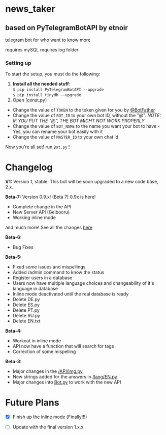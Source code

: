 # news_taker
## based on PyTelegramBotAPI by etnoir
telegram bot for who want to know more

requires mySQL
requires log folder
### Setting up 

To start the setup, you must do the following:

1. **Install all the needed stuff**:</br>
```$ pip install PyTelegramBotAPI --upgrade```</br>
```$ pip install tinydb --upgrade```
2. Open [const.py]
  - Change the value of ```TOKEN``` to the token given for you by [@BotFather](https://telegram.me/botfather)
  - Change the value of ```BOT_ID``` to your own bot ID, without the "@". _NOTE: IF YOU PUT THE "@", THE BOT MIGHT NOT WORK PROPERLY_
  - Change the value of ```BOT_NAME``` to the name you want your bot to have - Yes, you can rename your bot easily with it
  - Change the value of ```MASTER_ID``` to your own chat id.
  
Now you're all set! run ```Bot.py``` !


# Changelog
**V1:**
  Version 1, stable. This bot will be soon upgraded to a new code base, 2.x.

**Beta-7:**
  Version 0.9.x! (Beta 7)
  0.9x is here!

  * Complete change in the API
  * New Server API (Gelbooru)
  * Working inline mode

and much more! See all the changes [here](https://github.com/halkliff/EmaProject/releases/tag/0.9.1-Beta-7)

**Beta-6:**
  * Bug Fixes

**Beta-5:**
  * Fixed some issues and mispellings
  * Added /admin command to know the status
  * Register users in a database
  * Users now have multiple language choices and changeability of it's language in database
  * Inline mode deactivated until the real database is ready
  * Delete DE.py
  * Delete ES.py
  * Delete PT.py
  * Delete RU.py
  * Delete EN.txt

**Beta-4:**
  * Workout in inline mode
  * API now have a function that will search for tags
  * Correction of some mispelling

**Beta-3:**
  * Major changes in the [/API/Img.py](https://github.com/halkliff/EmaProject/blob/Beta-2/API/IMG.py)
  * New strings added for the answers in [/lang/EN.py](https://github.com/halkliff/EmaProject/blob/Beta-2/lang/EN.py)
  * Major changes into [Bot.py](https://github.com/halkliff/EmaProject/blob/Beta-2/Bot.py) to work with the new API

# Future Plans

- [x] Finish up the inline mode (Finally!!!)
- [ ] Update with the final version 1.x.x

